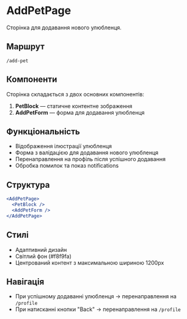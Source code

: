 # AddPetPage

Сторінка для додавання нового улюбленця.

## Маршрут

`/add-pet`

## Компоненти

Сторінка складається з двох основних компонентів:

1. **PetBlock** — статичне контентне зображення
2. **AddPetForm** — форма для додавання улюбленця

## Функціональність

- Відображення ілюстрації улюбленця
- Форма з валідацією для додавання нового улюбленця
- Перенаправлення на профіль після успішного додавання
- Обробка помилок та показ notifications

## Структура

```jsx
<AddPetPage>
  <PetBlock />
  <AddPetForm />
</AddPetPage>
```

## Стилі

- Адаптивний дизайн
- Світлий фон (#f8f9fa)
- Центрований контент з максимальною шириною 1200px

## Навігація

- При успішному додаванні улюбленця → перенаправлення на `/profile`
- При натисканні кнопки "Back" → перенаправлення на `/profile`

